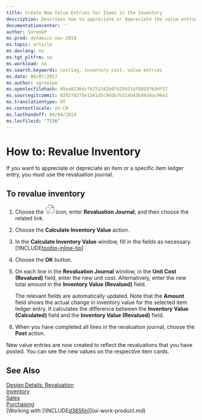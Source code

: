 ```yaml
---
title: Create New Value Entries for Items in the Inventory
description: Describes how to appreciate or depreciate the value entries of one or more items in the inventory by posting their current, calculated value.
documentationcenter: ''
author: SorenGP
ms.prod: dynamics-nav-2018
ms.topic: article
ms.devlang: na
ms.tgt_pltfrm: na
ms.workload: na
ms.search.keywords: costing, inventory cost, value entries
ms.date: 08/07/2017
ms.author: sgroespe
ms.openlocfilehash: 05ea8236dcfb751342b07d25031df892976ddf57
ms.sourcegitcommit: 02827d275e1341d5c9ddb7b314b43b48a9ac96e2
ms.translationtype: HT
ms.contentlocale: zh-CN
ms.lasthandoff: 04/04/2019
ms.locfileid: "7236"
---
```

# <a name="how-to-revalue-inventory"></a>How to: Revalue Inventory
If you want to appreciate or depreciate an item or a specific item ledger entry, you must use the revaluation journal.

## <a name="to-revalue-inventory"></a>To revalue inventory
1. Choose the ![Search for Page or Report](media/ui-search/search_small.png "Search for Page or Report icon") icon, enter **Revaluation Journal**, and then choose the related link.
2. Choose the **Calculate Inventory Value** action.
3. In the **Calculate Inventory Value** window, fill in the fields as necessary. [!INCLUDE[tooltip-inline-tip](includes/tooltip-inline-tip_md.md)]
4. Choose the **OK** button.
5. On each line in the **Revaluation Journal** window, in the **Unit Cost (Revalued)** field, enter the new unit cost. Alternatively, enter the new total amount in the **Inventory Value (Revalued)** field.

    The relevant fields are automatically updated. Note that the **Amount** field shows the actual change in inventory value for the selected item ledger entry. It calculates the difference between the **Inventory Value (Calculated)** field and the **Inventory Value (Revalued)** field.
6. When you have completed all lines in the revaluation journal, choose the **Post** action.

New value entries are now created to reflect the revaluations that you have posted. You can see the new values on the respective item cards.

## <a name="see-also"></a>See Also
[Design Details: Revaluation](design-details-revaluation.md)  
[Inventory](inventory-manage-inventory.md)  
[Sales](sales-manage-sales.md)  
[Purchasing](purchasing-manage-purchasing.md)  
[Working with [!INCLUDE[d365fin](includes/d365fin_md.md)]](ui-work-product.md)
